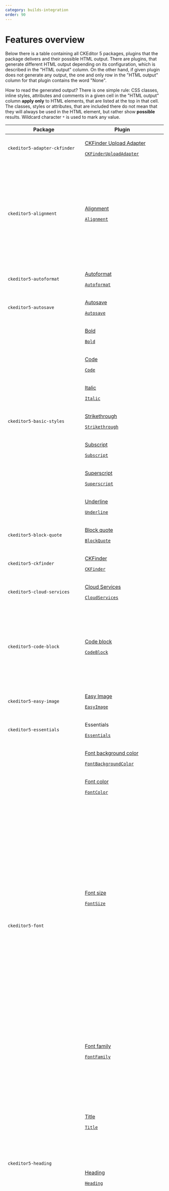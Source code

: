 ```yaml
---
category: builds-integration
order: 90
---
```


# Features overview

Below there is a table containing all CKEditor 5 packages, plugins that the package delivers and their possible HTML output. There are plugins, that generate different HTML output depending on its configuration, which is described in the "HTML output" column. On the other hand, if given plugin does not generate any output, the one and only row in the "HTML output" column for that plugin contains the word "None".

How to read the generated output? There is one simple rule: CSS classes, inline styles, attributes and comments in a given cell in the "HTML output" column **apply only** to HTML elements, that are listed at the top in that cell. The classes, styles or attributes, that are included there do not mean that they will always be used in the HTML element, but rather show **possible** results. Wildcard character `*` is used to mark any value.

<style>
    table.features-overview code.nowrap {
        white-space: nowrap;
    }
</style>

<!-- Do not delete the comment below as it indicates the place, where the features overview output will be stored. -->

<!-- features-overview-output-marker -->
<table class="features-overview">
	<thead>
		<tr>
			<th>
				Package
			</th>
			<th>
				Plugin
			</th>
			<th>
				HTML output
			</th>
		</tr>
	</thead>
	<tbody>
		<tr>
			<td>
				<code class="nowrap">ckeditor5-adapter-ckfinder</code>
			</td>
			<td>
				<p>
					<a href="../../../features/image-upload/image-upload.html#ckfinder" data-skip-validation>
						CKFinder Upload Adapter
					</a>
				</p>
				<p>
					<a href="../../../api/module_adapter-ckfinder_uploadadapter-CKFinderUploadAdapter.html" data-skip-validation>
						<code class="nowrap">CKFinderUploadAdapter</code>
					</a>
				</p>
			</td>
			<td>
				<p>
					None.
				</p>
			</td>
		</tr>
		<tr>
			<td rowspan="2">
				<code class="nowrap">ckeditor5-alignment</code>
			</td>
			<td rowspan="2">
				<p>
					<a href="../../../features/image-upload/image-upload.html#ckfinder" data-skip-validation>
						Alignment
					</a>
				</p>
				<p>
					<a href="../../../api/module_alignment_alignment-Alignment.html" data-skip-validation>
						<code class="nowrap">Alignment</code>
					</a>
				</p>
			</td>
			<td>
				<p>
					<code>&lt;<strong>$block</strong>&gt;</code>
				</p>
				<p>
					<code>&lt;… <strong>style</strong>="text-align:*"&gt;</code>
				</p>
				<p>
					By default, the alignment is set inline using <code>text-align</code> CSS property.
				</p>
			</td>
		</tr>
		<tr>
			<td>
				<p>
					<code>&lt;<strong>$block</strong>&gt;</code>
				</p>
				<p>
					<code>&lt;… <strong>class</strong>="*"&gt;</code>
				</p>
				<p>
					If class names are defined in <code>config.alignment.options</code>, then these classes are used for alignment instead of inline styles.
				</p>
			</td>
		</tr>
		<tr>
			<td>
				<code class="nowrap">ckeditor5-autoformat</code>
			</td>
			<td>
				<p>
					<a href="../../../features/autoformat.html" data-skip-validation>
						Autoformat
					</a>
				</p>
				<p>
					<a href="../../../api/module_autoformat_autoformat-Autoformat.html" data-skip-validation>
						<code class="nowrap">Autoformat</code>
					</a>
				</p>
			</td>
			<td>
				<p>
					None.
				</p>
			</td>
		</tr>
		<tr>
			<td>
				<code class="nowrap">ckeditor5-autosave</code>
			</td>
			<td>
				<p>
					<a href="../../../builds/guides/integration/saving-data.html#autosave-feature" data-skip-validation>
						Autosave
					</a>
				</p>
				<p>
					<a href="../../../api/module_autosave_autosave-Autosave.html" data-skip-validation>
						<code class="nowrap">Autosave</code>
					</a>
				</p>
			</td>
			<td>
				<p>
					None.
				</p>
			</td>
		</tr>
		<tr>
			<td rowspan="7">
				<code class="nowrap">ckeditor5-basic-styles</code>
			</td>
			<td>
				<p>
					<a href="../../../features/basic-styles.html" data-skip-validation>
						Bold
					</a>
				</p>
				<p>
					<a href="../../../api/module_basic-styles_bold-Bold.html" data-skip-validation>
						<code class="nowrap">Bold</code>
					</a>
				</p>
			</td>
			<td>
				<p>
					<code>&lt;<strong>strong</strong>&gt;</code>
				</p>
			</td>
		</tr>
		<tr>
			<td>
				<p>
					<a href="../../../features/basic-styles.html" data-skip-validation>
						Code
					</a>
				</p>
				<p>
					<a href="../../../api/module_basic-styles_code-Code.html" data-skip-validation>
						<code class="nowrap">Code</code>
					</a>
				</p>
			</td>
			<td>
				<p>
					<code>&lt;<strong>code</strong>&gt;</code>
				</p>
				<p>
					<code>&lt;… <strong>class</strong>="ck-code_selected"&gt;</code>
				</p>
			</td>
		</tr>
		<tr>
			<td>
				<p>
					<a href="../../../features/basic-styles.html" data-skip-validation>
						Italic
					</a>
				</p>
				<p>
					<a href="../../../api/module_basic-styles_italic-Italic.html" data-skip-validation>
						<code class="nowrap">Italic</code>
					</a>
				</p>
			</td>
			<td>
				<p>
					<code>&lt;<strong>i</strong>&gt;</code>
				</p>
			</td>
		</tr>
		<tr>
			<td>
				<p>
					<a href="../../../features/basic-styles.html" data-skip-validation>
						Strikethrough
					</a>
				</p>
				<p>
					<a href="../../../api/module_basic-styles_strikethrough-Strikethrough.html" data-skip-validation>
						<code class="nowrap">Strikethrough</code>
					</a>
				</p>
			</td>
			<td>
				<p>
					<code>&lt;<strong>s</strong>&gt;</code>
				</p>
			</td>
		</tr>
		<tr>
			<td>
				<p>
					<a href="../../../features/basic-styles.html" data-skip-validation>
						Subscript
					</a>
				</p>
				<p>
					<a href="../../../api/module_basic-styles_subscript-Subscript.html" data-skip-validation>
						<code class="nowrap">Subscript</code>
					</a>
				</p>
			</td>
			<td>
				<p>
					<code>&lt;<strong>sub</strong>&gt;</code>
				</p>
			</td>
		</tr>
		<tr>
			<td>
				<p>
					<a href="../../../features/basic-styles.html" data-skip-validation>
						Superscript
					</a>
				</p>
				<p>
					<a href="../../../api/module_basic-styles_superscript-Superscript.html" data-skip-validation>
						<code class="nowrap">Superscript</code>
					</a>
				</p>
			</td>
			<td>
				<p>
					<code>&lt;<strong>sup</strong>&gt;</code>
				</p>
			</td>
		</tr>
		<tr>
			<td>
				<p>
					<a href="../../../features/basic-styles.html" data-skip-validation>
						Underline
					</a>
				</p>
				<p>
					<a href="../../../api/module_basic-styles_underline-Underline.html" data-skip-validation>
						<code class="nowrap">Underline</code>
					</a>
				</p>
			</td>
			<td>
				<p>
					<code>&lt;<strong>u</strong>&gt;</code>
				</p>
			</td>
		</tr>
		<tr>
			<td>
				<code class="nowrap">ckeditor5-block-quote</code>
			</td>
			<td>
				<p>
					<a href="../../../features/block-quote.html" data-skip-validation>
						Block quote
					</a>
				</p>
				<p>
					<a href="../../../api/module_block-quote_blockquote-BlockQuote.html" data-skip-validation>
						<code class="nowrap">BlockQuote</code>
					</a>
				</p>
			</td>
			<td>
				<p>
					<code>&lt;<strong>blockquote</strong>&gt;</code>
				</p>
			</td>
		</tr>
		<tr>
			<td>
				<code class="nowrap">ckeditor5-ckfinder</code>
			</td>
			<td>
				<p>
					<a href="../../../features/image-upload/ckfinder.html" data-skip-validation>
						CKFinder
					</a>
				</p>
				<p>
					<a href="../../../api/module_ckfinder_ckfinder-CKFinder.html" data-skip-validation>
						<code class="nowrap">CKFinder</code>
					</a>
				</p>
			</td>
			<td>
				<p>
					None.
				</p>
			</td>
		</tr>
		<tr>
			<td>
				<code class="nowrap">ckeditor5-cloud-services</code>
			</td>
			<td>
				<p>
					<a href="https://ckeditor.com/ckeditor-cloud-services" data-skip-validation>
						Cloud Services
					</a>
				</p>
				<p>
					<a href="../../../api/module_cloud-services_cloudservices-CloudServices.html" data-skip-validation>
						<code class="nowrap">CloudServices</code>
					</a>
				</p>
			</td>
			<td>
				<p>
					None.
				</p>
			</td>
		</tr>
		<tr>
			<td rowspan="2">
				<code class="nowrap">ckeditor5-code-block</code>
			</td>
			<td rowspan="2">
				<p>
					<a href="../../../features/code-blocks.html" data-skip-validation>
						Code block
					</a>
				</p>
				<p>
					<a href="../../../api/module_code-block_codeblock-CodeBlock.html" data-skip-validation>
						<code class="nowrap">CodeBlock</code>
					</a>
				</p>
			</td>
			<td>
				<p>
					<code>&lt;<strong>pre</strong>&gt;</code>
				</p>
			</td>
		</tr>
		<tr>
			<td>
				<p>
					<code>&lt;<strong>code</strong>&gt;</code>
				</p>
				<p>
					<code>&lt;… <strong>class</strong>="* language-*"&gt;</code>
				</p>
				<p>
					By default, the language of the code block is represented as a CSS class prefixed by <code>language-</code>. CSS class name can be customized via <code>config.codeBlock.languages</code> array.
				</p>
			</td>
		</tr>
		<tr>
			<td>
				<code class="nowrap">ckeditor5-easy-image</code>
			</td>
			<td>
				<p>
					<a href="../../../features/image-upload/easy-image.html" data-skip-validation>
						Easy Image
					</a>
				</p>
				<p>
					<a href="../../../api/module_easy-image_easyimage-EasyImage.html" data-skip-validation>
						<code class="nowrap">EasyImage</code>
					</a>
				</p>
			</td>
			<td>
				<p>
					None.
				</p>
			</td>
		</tr>
		<tr>
			<td>
				<code class="nowrap">ckeditor5-essentials</code>
			</td>
			<td>
				<p>
					Essentials
				</p>
				<p>
					<a href="../../../api/module_essentials_essentials-Essentials.html" data-skip-validation>
						<code class="nowrap">Essentials</code>
					</a>
				</p>
			</td>
			<td>
				<p>
					<code>&lt;<strong>br</strong>&gt;</code>
				</p>
			</td>
		</tr>
		<tr>
			<td rowspan="7">
				<code class="nowrap">ckeditor5-font</code>
			</td>
			<td>
				<p>
					<a href="../../../features/font.html#configuring-the-font-color-and-font-background-color-features" data-skip-validation>
						Font background color
					</a>
				</p>
				<p>
					<a href="../../../api/module_font_fontbackgroundcolor-FontBackgroundColor.html" data-skip-validation>
						<code class="nowrap">FontBackgroundColor</code>
					</a>
				</p>
			</td>
			<td>
				<p>
					<code>&lt;<strong>span</strong>&gt;</code>
				</p>
				<p>
					<code>&lt;… <strong>style</strong>="background-color:*"&gt;</code>
				</p>
			</td>
		</tr>
		<tr>
			<td>
				<p>
					<a href="../../../features/font.html#configuring-the-font-color-and-font-background-color-features" data-skip-validation>
						Font color
					</a>
				</p>
				<p>
					<a href="../../../api/module_font_fontcolor-FontColor.html" data-skip-validation>
						<code class="nowrap">FontColor</code>
					</a>
				</p>
			</td>
			<td>
				<p>
					<code>&lt;<strong>span</strong>&gt;</code>
				</p>
				<p>
					<code>&lt;… <strong>style</strong>="color:*"&gt;</code>
				</p>
			</td>
		</tr>
		<tr>
			<td rowspan="3">
				<p>
					<a href="../../../features/font.html#configuring-the-font-size-feature" data-skip-validation>
						Font size
					</a>
				</p>
				<p>
					<a href="../../../api/module_font_fontsize-FontSize.html" data-skip-validation>
						<code class="nowrap">FontSize</code>
					</a>
				</p>
			</td>
			<td>
				<p>
					<code>&lt;<strong>span</strong>&gt;</code>
				</p>
				<p>
					<code>&lt;… <strong>class</strong>="text-tiny text-small text-big text-huge"&gt;</code>
				</p>
				<p>
					If the configuration <code>config.fontSize.options</code> is not set or it contains predefined named presets, then the font size is configured by the class name.
				</p>
			</td>
		</tr>
		<tr>
			<td>
				<p>
					<code>&lt;<strong>span</strong>&gt;</code>
				</p>
				<p>
					<code>&lt;… <strong>style</strong>="font-size:*"&gt;</code>
				</p>
				<p>
					If the configuration <code>config.fontSize.options</code> contains numerical values, the font size is configured inline using the <code>font-size</code> CSS property.
				</p>
			</td>
		</tr>
		<tr>
			<td>
				<p>
					<code>&lt;<strong>*</strong>&gt;</code>
				</p>
				<p>
					<code>&lt;… <strong>class</strong>="*"&gt;</code>
				</p>
				<p>
					<code>&lt;… <strong>style</strong>="*:*"&gt;</code>
				</p>
				<p>
					The plugin can be configured to return any element with any classes and any inline styles.
				</p>
			</td>
		</tr>
		<tr>
			<td rowspan="2">
				<p>
					<a href="../../../features/font.html#configuring-the-font-family-feature" data-skip-validation>
						Font family
					</a>
				</p>
				<p>
					<a href="../../../api/module_font_fontfamily-FontFamily.html" data-skip-validation>
						<code class="nowrap">FontFamily</code>
					</a>
				</p>
			</td>
			<td>
				<p>
					<code>&lt;<strong>span</strong>&gt;</code>
				</p>
				<p>
					<code>&lt;… <strong>style</strong>="font-family:*"&gt;</code>
				</p>
				<p>
					By default, the font family is configured inline using the <code>font-family</code> CSS property.
				</p>
			</td>
		</tr>
		<tr>
			<td>
				<p>
					<code>&lt;<strong>*</strong>&gt;</code>
				</p>
				<p>
					<code>&lt;… <strong>class</strong>="*"&gt;</code>
				</p>
				<p>
					<code>&lt;… <strong>style</strong>="*:*"&gt;</code>
				</p>
				<p>
					The plugin can be configured to return any element with any classes and any custom inline styles.
				</p>
			</td>
		</tr>
		<tr>
			<td rowspan="3">
				<code class="nowrap">ckeditor5-heading</code>
			</td>
			<td>
				<p>
					<a href="../../../features/title.html" data-skip-validation>
						Title
					</a>
				</p>
				<p>
					<a href="../../../api/module_heading_title-Title.html" data-skip-validation>
						<code class="nowrap">Title</code>
					</a>
				</p>
			</td>
			<td>
				<p>
					<code>&lt;<strong>h1</strong>&gt;</code>
				</p>
			</td>
		</tr>
		<tr>
			<td rowspan="2">
				<p>
					<a href="../../../features/headings.html" data-skip-validation>
						Heading
					</a>
				</p>
				<p>
					<a href="../../../api/module_heading_heading-Heading.html" data-skip-validation>
						<code class="nowrap">Heading</code>
					</a>
				</p>
			</td>
			<td>
				<p>
					<code>&lt;<strong>h1</strong>&gt;</code>, <code>&lt;<strong>h2</strong>&gt;</code>, <code>&lt;<strong>h3</strong>&gt;</code>, <code>&lt;<strong>h4</strong>&gt;</code>
				</p>
				<p>
					HTML element may contain classes, styles or attributes, that are created by other plugins, which alter the <code>&lt;$block&gt;</code> element.
				</p>
			</td>
		</tr>
		<tr>
			<td>
				<p>
					<code>&lt;<strong>*</strong>&gt;</code>
				</p>
				<p>
					The plugin can be configured to return any element name as a heading.
				</p>
			</td>
		</tr>
		<tr>
			<td rowspan="2">
				<code class="nowrap">ckeditor5-highlight</code>
			</td>
			<td rowspan="2">
				<p>
					<a href="../../../features/highlight.html" data-skip-validation>
						Highlight
					</a>
				</p>
				<p>
					<a href="../../../api/module_highlight_highlight-Highlight.html" data-skip-validation>
						<code class="nowrap">Highlight</code>
					</a>
				</p>
			</td>
			<td>
				<p>
					<code>&lt;<strong>mark</strong>&gt;</code>
				</p>
				<p>
					<code>&lt;… <strong>class</strong>="marker-yellow marker-green marker-pink marker-blue pen-red pen-green"&gt;</code>
				</p>
				<p>
					By default, this plugin has 4 markers and 2 pens preconfigured.
				</p>
			</td>
		</tr>
		<tr>
			<td>
				<p>
					<code>&lt;<strong>mark</strong>&gt;</code>
				</p>
				<p>
					<code>&lt;… <strong>class</strong>="*"&gt;</code>
				</p>
				<p>
					The plugin can be configured to set any classes on the <code>&lt;mark&gt;</code> element.
				</p>
			</td>
		</tr>
		<tr>
			<td>
				<code class="nowrap">ckeditor5-horizontal-line</code>
			</td>
			<td>
				<p>
					<a href="../../../features/horizontal-line.html" data-skip-validation>
						Horizontal line
					</a>
				</p>
				<p>
					<a href="../../../api/module_horizontal-line_horizontalline-HorizontalLine.html" data-skip-validation>
						<code class="nowrap">HorizontalLine</code>
					</a>
				</p>
			</td>
			<td>
				<p>
					<code>&lt;<strong>hr</strong>&gt;</code>
				</p>
			</td>
		</tr>
		<tr>
			<td>
				<code class="nowrap">ckeditor5-html-embed</code>
			</td>
			<td>
				<p>
					<a href="../../../features/html-embed.html" data-skip-validation>
						HTML embed
					</a>
				</p>
				<p>
					<a href="../../../api/module_html-embed_htmlembed-HtmlEmbed.html" data-skip-validation>
						<code class="nowrap">HtmlEmbed</code>
					</a>
				</p>
			</td>
			<td>
				<p>
					<code>&lt;<strong>div</strong>&gt;</code>
				</p>
				<p>
					<code>&lt;… <strong>class</strong>="raw-html-embed"&gt;</code>
				</p>
			</td>
		</tr>
		<tr>
			<td rowspan="10">
				<code class="nowrap">ckeditor5-image</code>
			</td>
			<td>
				<p>
					<a href="../../../features/image.html#inserting-images-via-pasting-url-into-editor" data-skip-validation>
						Auto image
					</a>
				</p>
				<p>
					<a href="../../../api/module_image_autoimage-AutoImage.html" data-skip-validation>
						<code class="nowrap">AutoImage</code>
					</a>
				</p>
			</td>
			<td>
				<p>
					None.
				</p>
			</td>
		</tr>
		<tr>
			<td rowspan="2">
				<p>
					<a href="../../../features/image.html" data-skip-validation>
						Image
					</a>
				</p>
				<p>
					<a href="../../../api/module_image_image-Image.html" data-skip-validation>
						<code class="nowrap">Image</code>
					</a>
				</p>
			</td>
			<td>
				<p>
					<code>&lt;<strong>figure</strong>&gt;</code>
				</p>
				<p>
					<code>&lt;… <strong>class</strong>="image"&gt;</code>
				</p>
			</td>
		</tr>
		<tr>
			<td>
				<p>
					<code>&lt;<strong>img</strong>&gt;</code>
				</p>
				<p>
					<code>&lt;… <strong>alt</strong>="*" <strong>sizes</strong>="*" <strong>src</strong>="*" <strong>srcset</strong>="*" <strong>width</strong>="*"&gt;</code>
				</p>
			</td>
		</tr>
		<tr>
			<td>
				<p>
					<a href="../../../features/image.html#image-captions" data-skip-validation>
						Image caption
					</a>
				</p>
				<p>
					<a href="../../../api/module_image_imagecaption-ImageCaption.html" data-skip-validation>
						<code class="nowrap">ImageCaption</code>
					</a>
				</p>
			</td>
			<td>
				<p>
					<code>&lt;<strong>figcaption</strong>&gt;</code>
				</p>
			</td>
		</tr>
		<tr>
			<td>
				<p>
					<a href="../../../features/image.html#resizing-images" data-skip-validation>
						Image resize
					</a>
				</p>
				<p>
					<a href="../../../api/module_image_imageresize-ImageResize.html" data-skip-validation>
						<code class="nowrap">ImageResize</code>
					</a>
				</p>
			</td>
			<td>
				<p>
					<code>&lt;<strong>figure</strong>&gt;</code>
				</p>
				<p>
					<code>&lt;… <strong>class</strong>="image_resized"&gt;</code>
				</p>
				<p>
					<code>&lt;… <strong>style</strong>="width:*"&gt;</code>
				</p>
			</td>
		</tr>
		<tr>
			<td rowspan="2">
				<p>
					<a href="../../../features/image.html#image-styles" data-skip-validation>
						Image style
					</a>
				</p>
				<p>
					<a href="../../../api/module_image_imagestyle-ImageStyle.html" data-skip-validation>
						<code class="nowrap">ImageStyle</code>
					</a>
				</p>
			</td>
			<td>
				<p>
					<code>&lt;<strong>figure</strong>&gt;</code>
				</p>
				<p>
					<code>&lt;… <strong>class</strong>="image-style-side image-style-align-left image-style-align-center image-style-align-right"&gt;</code>
				</p>
			</td>
		</tr>
		<tr>
			<td>
				<p>
					<code>&lt;<strong>figure</strong>&gt;</code>
				</p>
				<p>
					<code>&lt;… <strong>class</strong>="*"&gt;</code>
				</p>
				<p>
					The plugin can be configured to set any class names on the <code>&lt;figure&gt;</code> element.
				</p>
			</td>
		</tr>
		<tr>
			<td>
				<p>
					<a href="../../../features/image.html#image-contextual-toolbar" data-skip-validation>
						Image toolbar
					</a>
				</p>
				<p>
					<a href="../../../api/module_image_imagetoolbar-ImageToolbar.html" data-skip-validation>
						<code class="nowrap">ImageToolbar</code>
					</a>
				</p>
			</td>
			<td>
				<p>
					None.
				</p>
			</td>
		</tr>
		<tr>
			<td>
				<p>
					<a href="../../../features/image.html#image-upload" data-skip-validation>
						Image upload
					</a>
				</p>
				<p>
					<a href="../../../api/module_image_imageupload-ImageUpload.html" data-skip-validation>
						<code class="nowrap">ImageUpload</code>
					</a>
				</p>
			</td>
			<td>
				<p>
					None.
				</p>
			</td>
		</tr>
		<tr>
			<td>
				<p>
					<a href="../../../features/image.html#inserting-images-via-source-url" data-skip-validation>
						Image insert
					</a>
				</p>
				<p>
					<a href="../../../api/module_image_imageinsert-ImageInsert.html" data-skip-validation>
						<code class="nowrap">ImageInsert</code>
					</a>
				</p>
			</td>
			<td>
				<p>
					None.
				</p>
			</td>
		</tr>
		<tr>
			<td rowspan="3">
				<code class="nowrap">ckeditor5-indent</code>
			</td>
			<td>
				<p>
					<a href="../../../features/indent.html" data-skip-validation>
						Indent
					</a>
				</p>
				<p>
					<a href="../../../api/module_indent_indent-Indent.html" data-skip-validation>
						<code class="nowrap">Indent</code>
					</a>
				</p>
			</td>
			<td>
				<p>
					None.
				</p>
			</td>
		</tr>
		<tr>
			<td rowspan="2">
				<p>
					<a href="../../../features/indent.html" data-skip-validation>
						Indent block
					</a>
				</p>
				<p>
					<a href="../../../api/module_indent_indentblock-IndentBlock.html" data-skip-validation>
						<code class="nowrap">IndentBlock</code>
					</a>
				</p>
			</td>
			<td>
				<p>
					<code>&lt;<strong>$block</strong>&gt;</code>
				</p>
				<p>
					<code>&lt;… <strong>style</strong>="margin-left:*; margin-right:*"&gt;</code>
				</p>
				<p>
					By default, the plugin uses inline styles for indentation.
				</p>
			</td>
		</tr>
		<tr>
			<td>
				<p>
					<code>&lt;<strong>$block</strong>&gt;</code>
				</p>
				<p>
					<code>&lt;… <strong>class</strong>="*"&gt;</code>
				</p>
				<p>
					If classes are defined in <code>config.indentBlock.classes</code>, they are used instead of inline styles.
				</p>
			</td>
		</tr>
		<tr>
			<td>
				<code class="nowrap">ckeditor5-language</code>
			</td>
			<td>
				<p>
					<a href="../../../features/language.html" data-skip-validation>
						Text part language
					</a>
				</p>
				<p>
					<a href="../../../api/module_language_textpartlanguage-TextPartLanguage.html" data-skip-validation>
						<code class="nowrap">TextPartLanguage</code>
					</a>
				</p>
			</td>
			<td>
				<p>
					<code>&lt;<strong>span</strong>&gt;</code>
				</p>
				<p>
					<code>&lt;… <strong>dir</strong>="*" <strong>lang</strong>="*"&gt;</code>
				</p>
			</td>
		</tr>
		<tr>
			<td rowspan="5">
				<code class="nowrap">ckeditor5-link</code>
			</td>
			<td>
				<p>
					<a href="../../../features/link.html#autolink-feature" data-skip-validation>
						Autolink
					</a>
				</p>
				<p>
					<a href="../../../api/module_link_autolink-AutoLink.html" data-skip-validation>
						<code class="nowrap">AutoLink</code>
					</a>
				</p>
			</td>
			<td>
				<p>
					None.
				</p>
			</td>
		</tr>
		<tr>
			<td rowspan="3">
				<p>
					<a href="../../../features/link.html" data-skip-validation>
						Link
					</a>
				</p>
				<p>
					<a href="../../../api/module_link_link-Link.html" data-skip-validation>
						<code class="nowrap">Link</code>
					</a>
				</p>
			</td>
			<td>
				<p>
					<code>&lt;<strong>a</strong>&gt;</code>
				</p>
				<p>
					<code>&lt;… <strong>href</strong>="*"&gt;</code>
				</p>
			</td>
		</tr>
		<tr>
			<td>
				<p>
					<code>&lt;<strong>a</strong>&gt;</code>
				</p>
				<p>
					<code>&lt;… <strong>rel</strong>="*" <strong>target</strong>="*"&gt;</code>
				</p>
				<p>
					If <code>config.link.addTargetToExternalLinks</code> is enabled, then the external links are decorated with <code>rel</code> and <code>target</code> attributes.
				</p>
			</td>
		</tr>
		<tr>
			<td>
				<p>
					<code>&lt;<strong>a</strong>&gt;</code>
				</p>
				<p>
					<code>&lt;… <strong>class</strong>="*"&gt;</code>
				</p>
				<p>
					<code>&lt;… <strong>style</strong>="*:*"&gt;</code>
				</p>
				<p>
					<code>&lt;… <strong>*</strong>="*"&gt;</code>
				</p>
				<p>
					The plugin can be configured to set any classes, styles or attributes on the <code>&lt;a&gt;</code> tag via custom <code>config.link.decorators</code> configuration.
				</p>
			</td>
		</tr>
		<tr>
			<td>
				<p>
					<a href="../../../features/image.html#linking-images" data-skip-validation>
						Link image
					</a>
				</p>
				<p>
					<a href="../../../api/module_link_linkimage-LinkImage.html" data-skip-validation>
						<code class="nowrap">LinkImage</code>
					</a>
				</p>
			</td>
			<td>
				<p>
					<code>&lt;<strong>a</strong>&gt;</code>
				</p>
				<p>
					<code>&lt;… <strong>href</strong>="*"&gt;</code>
				</p>
			</td>
		</tr>
		<tr>
			<td rowspan="8">
				<code class="nowrap">ckeditor5-list</code>
			</td>
			<td rowspan="2">
				<p>
					<a href="../../../features/lists/lists.html" data-skip-validation>
						List
					</a>
				</p>
				<p>
					<a href="../../../api/module_list_list-List.html" data-skip-validation>
						<code class="nowrap">List</code>
					</a>
				</p>
			</td>
			<td>
				<p>
					<code>&lt;<strong>ol</strong>&gt;</code>, <code>&lt;<strong>ul</strong>&gt;</code>
				</p>
			</td>
		</tr>
		<tr>
			<td>
				<p>
					<code>&lt;<strong>li</strong>&gt;</code>
				</p>
				<p>
					HTML element may contain classes, styles or attributes, that are created by other plugins, which alter the <code>&lt;$block&gt;</code> element.
				</p>
			</td>
		</tr>
		<tr>
			<td rowspan="5">
				<p>
					<a href="../../../features/lists/todo-lists.html" data-skip-validation>
						Todo list
					</a>
				</p>
				<p>
					<a href="../../../api/module_list_todolist-TodoList.html" data-skip-validation>
						<code class="nowrap">TodoList</code>
					</a>
				</p>
			</td>
			<td>
				<p>
					<code>&lt;<strong>ul</strong>&gt;</code>
				</p>
				<p>
					<code>&lt;… <strong>class</strong>="todo-list"&gt;</code>
				</p>
			</td>
		</tr>
		<tr>
			<td>
				<p>
					<code>&lt;<strong>li</strong>&gt;</code>
				</p>
			</td>
		</tr>
		<tr>
			<td>
				<p>
					<code>&lt;<strong>label</strong>&gt;</code>
				</p>
				<p>
					<code>&lt;… <strong>class</strong>="todo-list__label"&gt;</code>
				</p>
			</td>
		</tr>
		<tr>
			<td>
				<p>
					<code>&lt;<strong>span</strong>&gt;</code>
				</p>
				<p>
					<code>&lt;… <strong>class</strong>="todo-list__label__description"&gt;</code>
				</p>
			</td>
		</tr>
		<tr>
			<td>
				<p>
					<code>&lt;<strong>input</strong>&gt;</code>
				</p>
				<p>
					<code>&lt;… <strong>checked</strong>="*" <strong>disabled</strong>="*" <strong>type</strong>="*"&gt;</code>
				</p>
			</td>
		</tr>
		<tr>
			<td>
				<p>
					<a href="../../../features/lists/lists.html#list-styles" data-skip-validation>
						List style
					</a>
				</p>
				<p>
					<a href="../../../api/module_list_liststyle-ListStyle.html" data-skip-validation>
						<code class="nowrap">ListStyle</code>
					</a>
				</p>
			</td>
			<td>
				<p>
					<code>&lt;<strong>ol</strong>&gt;</code>, <code>&lt;<strong>ul</strong>&gt;</code>
				</p>
				<p>
					<code>&lt;… <strong>style</strong>="list-style-type:*"&gt;</code>
				</p>
			</td>
		</tr>
		<tr>
			<td>
				<code class="nowrap">ckeditor5-markdown-gfm</code>
			</td>
			<td>
				<p>
					<a href="../../../features/markdown.html" data-skip-validation>
						Markdown
					</a>
				</p>
				<p>
					<a href="../../../api/module_markdown-gfm_markdown-Markdown.html" data-skip-validation>
						<code class="nowrap">Markdown</code>
					</a>
				</p>
			</td>
			<td>
				<p>
					None.
				</p>
			</td>
		</tr>
		<tr>
			<td rowspan="8">
				<code class="nowrap">ckeditor5-media-embed</code>
			</td>
			<td rowspan="7">
				<p>
					<a href="../../../features/media-embed.html" data-skip-validation>
						Media embed
					</a>
				</p>
				<p>
					<a href="../../../api/module_media-embed_mediaembed-MediaEmbed.html" data-skip-validation>
						<code class="nowrap">MediaEmbed</code>
					</a>
				</p>
			</td>
			<td>
				<p>
					<code>&lt;<strong>figure</strong>&gt;</code>
				</p>
				<p>
					<code>&lt;… <strong>class</strong>="media"&gt;</code>
				</p>
			</td>
		</tr>
		<tr>
			<td>
				<p>
					<code>&lt;<strong>oembed</strong>&gt;</code>
				</p>
				<p>
					<code>&lt;… <strong>url</strong>="*"&gt;</code>
				</p>
				<p>
					If <code>config.mediaEmbed.previewsInData</code> is turned off, the media preview is not displayed and the media is represented using only the <code>&lt;oembed&gt;</code> tag (by default).
				</p>
			</td>
		</tr>
		<tr>
			<td>
				<p>
					<code>&lt;<strong>div</strong>&gt;</code>
				</p>
				<p>
					<code>&lt;… <strong>data-oembed-url</strong>="*"&gt;</code>
				</p>
				<p>
					If <code>config.mediaEmbed.previewsInData</code> is turned on, the media preview is displayed in the view.
				</p>
			</td>
		</tr>
		<tr>
			<td>
				<p>
					<code>&lt;<strong>*</strong>&gt;</code>
				</p>
				<p>
					<code>&lt;… <strong>url</strong>="*"&gt;</code>
				</p>
				<p>
					If preview configuration <code>config.mediaEmbed.previewsInData</code> is turned off, the plugin can be configured to return any element name specified by <code>config.mediaEmbed.elementName</code>.
				</p>
			</td>
		</tr>
		<tr>
			<td>
				<p>
					<code>&lt;<strong>div</strong>&gt;</code>
				</p>
				<p>
					<code>&lt;… <strong>style</strong>="height:*; padding-bottom:*; position:*"&gt;</code>
				</p>
			</td>
		</tr>
		<tr>
			<td>
				<p>
					<code>&lt;<strong>iframe</strong>&gt;</code>
				</p>
				<p>
					<code>&lt;… <strong>style</strong>="height:*; left:*; position:*; top:*; width:*"&gt;</code>
				</p>
				<p>
					<code>&lt;… <strong>*allow*</strong>="*" <strong>frameborder</strong>="*" <strong>src</strong>="*"&gt;</code>
				</p>
			</td>
		</tr>
		<tr>
			<td>
				<p>
					<code>&lt;<strong>*</strong>&gt;</code>
				</p>
				<p>
					<code>&lt;… <strong>class</strong>="*"&gt;</code>
				</p>
				<p>
					<code>&lt;… <strong>style</strong>="*:*"&gt;</code>
				</p>
				<p>
					<code>&lt;… <strong>*</strong>="*"&gt;</code>
				</p>
				<p>
					The plugin can be configured to return any element with any class, inline style, and attribute, via <code>config.mediaEmbed.providers</code> for previewable media.
				</p>
			</td>
		</tr>
		<tr>
			<td>
				<p>
					<a href="../../../features/media-embed.html" data-skip-validation>
						Media embed toolbar
					</a>
				</p>
				<p>
					<a href="../../../api/module_media-embed_mediaembedtoolbar-MediaEmbedToolbar.html" data-skip-validation>
						<code class="nowrap">MediaEmbedToolbar</code>
					</a>
				</p>
			</td>
			<td>
				<p>
					None.
				</p>
			</td>
		</tr>
		<tr>
			<td>
				<code class="nowrap">ckeditor5-mention</code>
			</td>
			<td>
				<p>
					<a href="../../../features/mentions.html" data-skip-validation>
						Mention
					</a>
				</p>
				<p>
					<a href="../../../api/module_mention_mention-Mention.html" data-skip-validation>
						<code class="nowrap">Mention</code>
					</a>
				</p>
			</td>
			<td>
				<p>
					<code>&lt;<strong>span</strong>&gt;</code>
				</p>
				<p>
					<code>&lt;… <strong>class</strong>="mention"&gt;</code>
				</p>
				<p>
					<code>&lt;… <strong>data-mention</strong>="*"&gt;</code>
				</p>
			</td>
		</tr>
		<tr>
			<td rowspan="2">
				<code class="nowrap">ckeditor5-page-break</code>
			</td>
			<td rowspan="2">
				<p>
					<a href="../../../features/page-break.html" data-skip-validation>
						Page break
					</a>
				</p>
				<p>
					<a href="../../../api/module_page-break_pagebreak-PageBreak.html" data-skip-validation>
						<code class="nowrap">PageBreak</code>
					</a>
				</p>
			</td>
			<td>
				<p>
					<code>&lt;<strong>div</strong>&gt;</code>
				</p>
				<p>
					<code>&lt;… <strong>class</strong>="page-break"&gt;</code>
				</p>
				<p>
					<code>&lt;… <strong>style</strong>="page-break-after:*"&gt;</code>
				</p>
			</td>
		</tr>
		<tr>
			<td>
				<p>
					<code>&lt;<strong>span</strong>&gt;</code>
				</p>
				<p>
					<code>&lt;… <strong>style</strong>="display:*"&gt;</code>
				</p>
			</td>
		</tr>
		<tr>
			<td>
				<code class="nowrap">ckeditor5-paragraph</code>
			</td>
			<td>
				<p>
					Paragraph
				</p>
				<p>
					<a href="../../../api/module_paragraph_paragraph-Paragraph.html" data-skip-validation>
						<code class="nowrap">Paragraph</code>
					</a>
				</p>
			</td>
			<td>
				<p>
					<code>&lt;<strong>p</strong>&gt;</code>
				</p>
				<p>
					HTML element may contain classes, styles or attributes, that are created by other plugins, which alter the <code>&lt;$block&gt;</code> element.
				</p>
			</td>
		</tr>
		<tr>
			<td>
				<code class="nowrap">ckeditor5-paste-from-office</code>
			</td>
			<td>
				<p>
					<a href="../../../features/pasting/paste-from-word.html" data-skip-validation>
						Paste from office
					</a>
				</p>
				<p>
					<a href="../../../api/module_paste-from-office_pastefromoffice-PasteFromOffice.html" data-skip-validation>
						<code class="nowrap">PasteFromOffice</code>
					</a>
				</p>
			</td>
			<td>
				<p>
					None.
				</p>
			</td>
		</tr>
		<tr>
			<td>
				<code class="nowrap">ckeditor5-remove-format</code>
			</td>
			<td>
				<p>
					<a href="../../../features/remove-format.html" data-skip-validation>
						Remove format
					</a>
				</p>
				<p>
					<a href="../../../api/module_remove-format_removeformat-RemoveFormat.html" data-skip-validation>
						<code class="nowrap">RemoveFormat</code>
					</a>
				</p>
			</td>
			<td>
				<p>
					None.
				</p>
			</td>
		</tr>
		<tr>
			<td rowspan="2">
				<code class="nowrap">ckeditor5-restricted-editing</code>
			</td>
			<td>
				<p>
					<a href="../../../features/restricted-editing.html" data-skip-validation>
						Restricted editing mode
					</a>
				</p>
				<p>
					<a href="../../../api/module_restricted-editing_restrictededitingmode-RestrictedEditingMode.html" data-skip-validation>
						<code class="nowrap">RestrictedEditingMode</code>
					</a>
				</p>
			</td>
			<td>
				<p>
					<code>&lt;<strong>span</strong>&gt;</code>
				</p>
				<p>
					<code>&lt;… <strong>class</strong>="restricted-editing-exception"&gt;</code>
				</p>
			</td>
		</tr>
		<tr>
			<td>
				<p>
					<a href="../../../features/restricted-editing.html#running-the-standard-editing-mode" data-skip-validation>
						Standard editing mode
					</a>
				</p>
				<p>
					<a href="../../../api/module_restricted-editing_standardeditingmode-StandardEditingMode.html" data-skip-validation>
						<code class="nowrap">StandardEditingMode</code>
					</a>
				</p>
			</td>
			<td>
				<p>
					<code>&lt;<strong>span</strong>&gt;</code>
				</p>
				<p>
					<code>&lt;… <strong>class</strong>="restricted-editing-exception"&gt;</code>
				</p>
			</td>
		</tr>
		<tr>
			<td rowspan="7">
				<code class="nowrap">ckeditor5-special-characters</code>
			</td>
			<td>
				<p>
					<a href="../../../features/special-characters.html" data-skip-validation>
						Special characters
					</a>
				</p>
				<p>
					<a href="../../../api/module_special-characters_specialcharacters-SpecialCharacters.html" data-skip-validation>
						<code class="nowrap">SpecialCharacters</code>
					</a>
				</p>
			</td>
			<td>
				<p>
					None.
				</p>
			</td>
		</tr>
		<tr>
			<td>
				<p>
					<a href="../../../features/special-characters.html" data-skip-validation>
						Special characters essentials
					</a>
				</p>
				<p>
					<a href="../../../api/module_special-characters_specialcharactersessentials-SpecialCharactersEssentials.html" data-skip-validation>
						<code class="nowrap">SpecialCharactersEssentials</code>
					</a>
				</p>
			</td>
			<td>
				<p>
					None.
				</p>
			</td>
		</tr>
		<tr>
			<td>
				<p>
					<a href="../../../features/special-characters.html" data-skip-validation>
						Special characters arrows
					</a>
				</p>
				<p>
					<a href="../../../api/module_special-characters_specialcharactersarrows-SpecialCharactersArrows.html" data-skip-validation>
						<code class="nowrap">SpecialCharactersArrows</code>
					</a>
				</p>
			</td>
			<td>
				<p>
					None.
				</p>
			</td>
		</tr>
		<tr>
			<td>
				<p>
					<a href="../../../features/special-characters.html" data-skip-validation>
						Special characters currency
					</a>
				</p>
				<p>
					<a href="../../../api/module_special-characters_specialcharacterscurrency-SpecialCharactersCurrency.html" data-skip-validation>
						<code class="nowrap">SpecialCharactersCurrency</code>
					</a>
				</p>
			</td>
			<td>
				<p>
					None.
				</p>
			</td>
		</tr>
		<tr>
			<td>
				<p>
					<a href="../../../features/special-characters.html" data-skip-validation>
						Special characters latin
					</a>
				</p>
				<p>
					<a href="../../../api/module_special-characters_specialcharacterslatin-SpecialCharactersLatin.html" data-skip-validation>
						<code class="nowrap">SpecialCharactersLatin</code>
					</a>
				</p>
			</td>
			<td>
				<p>
					None.
				</p>
			</td>
		</tr>
		<tr>
			<td>
				<p>
					<a href="../../../features/special-characters.html" data-skip-validation>
						Special characters mathematical
					</a>
				</p>
				<p>
					<a href="../../../api/module_special-characters_specialcharactersmathematical-SpecialCharactersMathematical.html" data-skip-validation>
						<code class="nowrap">SpecialCharactersMathematical</code>
					</a>
				</p>
			</td>
			<td>
				<p>
					None.
				</p>
			</td>
		</tr>
		<tr>
			<td>
				<p>
					<a href="../../../features/special-characters.html" data-skip-validation>
						Special characters text
					</a>
				</p>
				<p>
					<a href="../../../api/module_special-characters_specialcharacterstext-SpecialCharactersText.html" data-skip-validation>
						<code class="nowrap">SpecialCharactersText</code>
					</a>
				</p>
			</td>
			<td>
				<p>
					None.
				</p>
			</td>
		</tr>
		<tr>
			<td rowspan="7">
				<code class="nowrap">ckeditor5-table</code>
			</td>
			<td rowspan="3">
				<p>
					<a href="../../../features/table.html" data-skip-validation>
						Table
					</a>
				</p>
				<p>
					<a href="../../../api/module_table_table-Table.html" data-skip-validation>
						<code class="nowrap">Table</code>
					</a>
				</p>
			</td>
			<td>
				<p>
					<code>&lt;<strong>figure</strong>&gt;</code>
				</p>
				<p>
					<code>&lt;… <strong>class</strong>="table"&gt;</code>
				</p>
			</td>
		</tr>
		<tr>
			<td>
				<p>
					<code>&lt;<strong>table</strong>&gt;</code>, <code>&lt;<strong>thead</strong>&gt;</code>, <code>&lt;<strong>tbody</strong>&gt;</code>, <code>&lt;<strong>tr</strong>&gt;</code>
				</p>
			</td>
		</tr>
		<tr>
			<td>
				<p>
					<code>&lt;<strong>td</strong>&gt;</code>, <code>&lt;<strong>th</strong>&gt;</code>
				</p>
				<p>
					<code>&lt;… <strong>colspan</strong>="*" <strong>rowspan</strong>="*"&gt;</code>
				</p>
			</td>
		</tr>
		<tr>
			<td>
				<p>
					<a href="../../../features/table.html#table-and-cell-styling-tools" data-skip-validation>
						Table cell properties
					</a>
				</p>
				<p>
					<a href="../../../api/module_table_tablecellproperties-TableCellProperties.html" data-skip-validation>
						<code class="nowrap">TableCellProperties</code>
					</a>
				</p>
			</td>
			<td>
				<p>
					<code>&lt;<strong>td</strong>&gt;</code>, <code>&lt;<strong>th</strong>&gt;</code>
				</p>
				<p>
					<code>&lt;… <strong>style</strong>="background-color:*; border:*; border-*:*; height:*; padding:*; text-align:*; vertical-align:*; width:*"&gt;</code>
				</p>
			</td>
		</tr>
		<tr>
			<td rowspan="2">
				<p>
					<a href="../../../features/table.html#table-and-cell-styling-tools" data-skip-validation>
						Table properties
					</a>
				</p>
				<p>
					<a href="../../../api/module_table_tableproperties-TableProperties.html" data-skip-validation>
						<code class="nowrap">TableProperties</code>
					</a>
				</p>
			</td>
			<td>
				<p>
					<code>&lt;<strong>figure</strong>&gt;</code>
				</p>
				<p>
					<code>&lt;… <strong>style</strong>="float:*; height:*; width:*"&gt;</code>
				</p>
			</td>
		</tr>
		<tr>
			<td>
				<p>
					<code>&lt;<strong>table</strong>&gt;</code>
				</p>
				<p>
					<code>&lt;… <strong>style</strong>="background-color:*; border:*; border-*:*"&gt;</code>
				</p>
			</td>
		</tr>
		<tr>
			<td>
				<p>
					<a href="../../../features/table.html#toolbars" data-skip-validation>
						Table toolbar
					</a>
				</p>
				<p>
					<a href="../../../api/module_table_tabletoolbar-TableToolbar.html" data-skip-validation>
						<code class="nowrap">TableToolbar</code>
					</a>
				</p>
			</td>
			<td>
				<p>
					None.
				</p>
			</td>
		</tr>
		<tr>
			<td>
				<code class="nowrap">ckeditor5-typing</code>
			</td>
			<td>
				<p>
					<a href="../../../features/text-transformation.html" data-skip-validation>
						Text transformation
					</a>
				</p>
				<p>
					<a href="../../../api/module_typing_texttransformation-TextTransformation.html" data-skip-validation>
						<code class="nowrap">TextTransformation</code>
					</a>
				</p>
			</td>
			<td>
				<p>
					None.
				</p>
			</td>
		</tr>
		<tr>
			<td>
				<code class="nowrap">ckeditor5-ui</code>
			</td>
			<td>
				<p>
					<a href="../../../features/toolbar/blocktoolbar.html" data-skip-validation>
						Block toolbar
					</a>
				</p>
				<p>
					<a href="../../../api/module_ui_toolbar_block_blocktoolbar-BlockToolbar.html" data-skip-validation>
						<code class="nowrap">BlockToolbar</code>
					</a>
				</p>
			</td>
			<td>
				<p>
					None.
				</p>
			</td>
		</tr>
		<tr>
			<td rowspan="2">
				<code class="nowrap">ckeditor5-upload</code>
			</td>
			<td>
				<p>
					<a href="../../../features/image-upload/base64-upload-adapter.html" data-skip-validation>
						Base64 upload adapter
					</a>
				</p>
				<p>
					<a href="../../../api/module_upload_adapters_base64uploadadapter-Base64UploadAdapter.html" data-skip-validation>
						<code class="nowrap">Base64UploadAdapter</code>
					</a>
				</p>
			</td>
			<td>
				<p>
					None.
				</p>
			</td>
		</tr>
		<tr>
			<td>
				<p>
					<a href="../../../features/image-upload/simple-upload-adapter.html" data-skip-validation>
						Simple upload adapter
					</a>
				</p>
				<p>
					<a href="../../../api/module_upload_adapters_simpleuploadadapter-SimpleUploadAdapter.html" data-skip-validation>
						<code class="nowrap">SimpleUploadAdapter</code>
					</a>
				</p>
			</td>
			<td>
				<p>
					None.
				</p>
			</td>
		</tr>
		<tr>
			<td>
				<code class="nowrap">ckeditor5-watchdog</code>
			</td>
			<td>
				<p>
					<a href="../../../features/watchdog.html" data-skip-validation>
						Watchdog
					</a>
				</p>
				<p>
					<a href="../../../api/module_watchdog_editorwatchdog-EditorWatchdog.html" data-skip-validation>
						<code class="nowrap">EditorWatchdog</code>
					</a>
				</p>
			</td>
			<td>
				<p>
					None.
				</p>
			</td>
		</tr>
		<tr>
			<td>
				<code class="nowrap">ckeditor5-word-count</code>
			</td>
			<td>
				<p>
					<a href="../../../features/word-count.html" data-skip-validation>
						Word count
					</a>
				</p>
				<p>
					<a href="../../../api/module_word-count_wordcount-WordCount.html" data-skip-validation>
						<code class="nowrap">WordCount</code>
					</a>
				</p>
			</td>
			<td>
				<p>
					None.
				</p>
			</td>
		</tr>
	</tbody>
</table>
